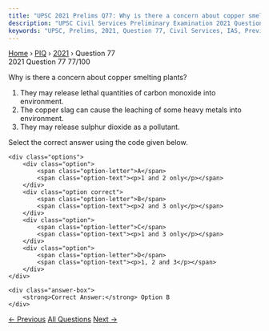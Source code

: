 ```yaml
---
title: "UPSC 2021 Prelims Q77: Why is there a concern about copper smelting plants?   1. Th..."
description: "UPSC Civil Services Preliminary Examination 2021 Question 77 with options and answer"
keywords: "UPSC, Prelims, 2021, Question 77, Civil Services, IAS, Previous Year Questions"
---
```


<nav class="breadcrumb">
    <a href="../../">Home</a>
    <span>›</span>
    <a href="../">PIQ</a>
    <span>›</span>
    <a href="./">2021</a>
    <span>›</span>
    <span>Question 77</span>
</nav>

<div class="question-header">
    <div class="question-meta">
        <span class="year-badge">2021</span>
        <span class="question-number">Question 77</span>
        <span class="progress">77/100</span>
    </div>
    <div class="progress-bar">
        <div class="progress-fill" style="width: 77.0%"></div>
    </div>
</div>

<div class="question-content">
    <div class="question-text">
        <p>Why is there a concern about copper smelting plants?</p>
<ol>
<li>They may release lethal quantities of carbon monoxide into environment.</li>
<li>The copper slag can cause the leaching of some heavy metals into environment.</li>
<li>They may release sulphur dioxide as a pollutant.</li>
</ol>
<p>Select the correct answer using the code given below.</p>
    </div>
    
    <div class="options">
        <div class="option">
            <span class="option-letter">A</span>
            <span class="option-text"><p>1 and 2 only</p></span>
        </div>
        <div class="option correct">
            <span class="option-letter">B</span>
            <span class="option-text"><p>2 and 3 only</p></span>
        </div>
        <div class="option">
            <span class="option-letter">C</span>
            <span class="option-text"><p>1 and 3 only</p></span>
        </div>
        <div class="option">
            <span class="option-letter">D</span>
            <span class="option-text"><p>1, 2 and 3</p></span>
        </div>
    </div>

    <div class="answer-box">
        <strong>Correct Answer:</strong> Option B
    </div>
</div>

<div class="question-nav">
    <a href="../q076-r2-code-of-practices-constitutes-a-tool-available/" class="nav-btn prev">← Previous</a>
    <a href="../" class="nav-btn center">All Questions</a>
    <a href="../q078-with-reference-to-furnace-oil-consider-the-followi/" class="nav-btn next">Next →</a>
</div>
